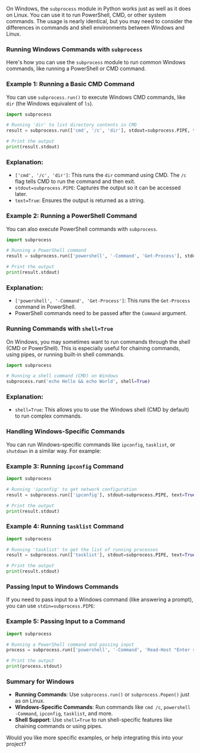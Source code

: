 On Windows, the `subprocess` module in Python works just as well as it does on Linux. You can use it to run PowerShell, CMD, or other system commands. The usage is nearly identical, but you may need to consider the differences in commands and shell environments between Windows and Linux.

### Running Windows Commands with `subprocess`

Here's how you can use the `subprocess` module to run common Windows commands, like running a PowerShell or CMD command.

### Example 1: Running a Basic CMD Command

You can use `subprocess.run()` to execute Windows CMD commands, like `dir` (the Windows equivalent of `ls`).

```python
import subprocess

# Running 'dir' to list directory contents in CMD
result = subprocess.run(['cmd', '/c', 'dir'], stdout=subprocess.PIPE, text=True)

# Print the output
print(result.stdout)

```

### Explanation:

- `['cmd', '/c', 'dir']`: This runs the `dir` command using CMD. The `/c` flag tells CMD to run the command and then exit.
- `stdout=subprocess.PIPE`: Captures the output so it can be accessed later.
- `text=True`: Ensures the output is returned as a string.

### Example 2: Running a PowerShell Command

You can also execute PowerShell commands with `subprocess`.

```python
import subprocess

# Running a PowerShell command
result = subprocess.run(['powershell', '-Command', 'Get-Process'], stdout=subprocess.PIPE, text=True)

# Print the output
print(result.stdout)

```

### Explanation:

- `['powershell', '-Command', 'Get-Process']`: This runs the `Get-Process` command in PowerShell.
- PowerShell commands need to be passed after the `Command` argument.

### Running Commands with `shell=True`

On Windows, you may sometimes want to run commands through the shell (CMD or PowerShell). This is especially useful for chaining commands, using pipes, or running built-in shell commands.

```python
import subprocess

# Running a shell command (CMD) on Windows
subprocess.run('echo Hello && echo World', shell=True)

```

### Explanation:

- `shell=True`: This allows you to use the Windows shell (CMD by default) to run complex commands.

### Handling Windows-Specific Commands

You can run Windows-specific commands like `ipconfig`, `tasklist`, or `shutdown` in a similar way. For example:

### Example 3: Running `ipconfig` Command

```python
import subprocess

# Running 'ipconfig' to get network configuration
result = subprocess.run(['ipconfig'], stdout=subprocess.PIPE, text=True)

# Print the output
print(result.stdout)

```

### Example 4: Running `tasklist` Command

```python
import subprocess

# Running 'tasklist' to get the list of running processes
result = subprocess.run(['tasklist'], stdout=subprocess.PIPE, text=True)

# Print the output
print(result.stdout)

```

### Passing Input to Windows Commands

If you need to pass input to a Windows command (like answering a prompt), you can use `stdin=subprocess.PIPE`:

### Example 5: Passing Input to a Command

```python
import subprocess

# Running a PowerShell command and passing input
process = subprocess.run(['powershell', '-Command', 'Read-Host "Enter something"'], input="MyInput", stdout=subprocess.PIPE, text=True)

# Print the output
print(process.stdout)

```

### Summary for Windows

- **Running Commands**: Use `subprocess.run()` or `subprocess.Popen()` just as on Linux.
- **Windows-Specific Commands**: Run commands like `cmd /c`, `powershell -Command`, `ipconfig`, `tasklist`, and more.
- **Shell Support**: Use `shell=True` to run shell-specific features like chaining commands or using pipes.

Would you like more specific examples, or help integrating this into your project?
